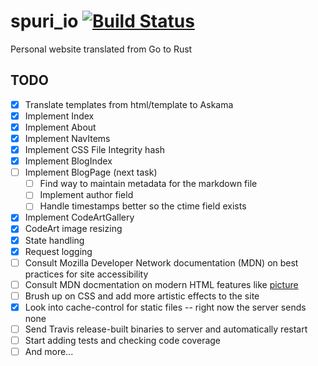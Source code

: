 # spuri_io  [![Build Status](https://travis-ci.org/sameer/spuri_io.svg?branch=master)](https://travis-ci.org/sameer/spuri_io)
Personal website translated from Go to Rust

## TODO
- [x] Translate templates from html/template to Askama
- [x] Implement Index
- [x] Implement About
- [x] Implement NavItems
- [x] Implement CSS File Integrity hash
- [x] Implement BlogIndex
- [ ] Implement BlogPage (next task)
  - [ ] Find way to maintain metadata for the markdown file
  - [ ] Implement author field
  - [ ] Handle timestamps better so the ctime field exists
- [x] Implement CodeArtGallery
- [x] CodeArt image resizing
- [x] State handling
- [x] Request logging
- [ ] Consult Mozilla Developer Network documentation (MDN) on best practices for site accessibility
- [ ] Consult MDN docmentation on modern HTML features like [picture](https://developer.mozilla.org/en-US/docs/Web/HTML/Element/picture)
- [ ] Brush up on CSS and add more artistic effects to the site
- [x] Look into cache-control for static files -- right now the server sends none
- [ ] Send Travis release-built binaries to server and automatically restart
- [ ] Start adding tests and checking code coverage
- [ ] And more...
